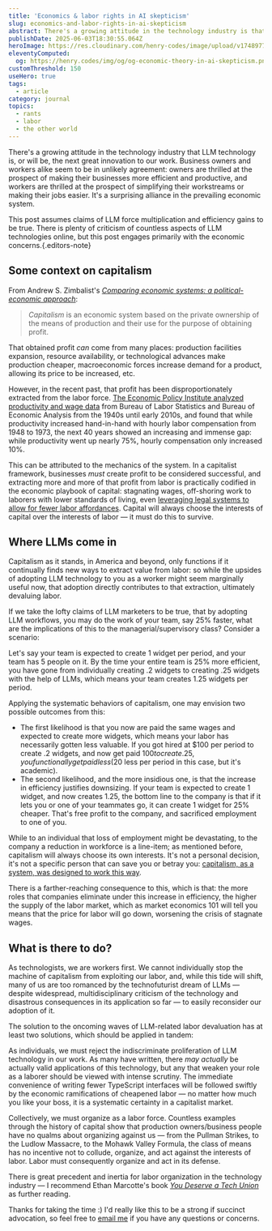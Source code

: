 ```yaml
---
title: 'Economics & labor rights in AI skepticism'
slug: economics-and-labor-rights-in-ai-skepticism
abstract: There's a growing attitude in the technology industry is that LLM technology is or will be the next great innovation to our work, but uncritical adoption will be disastrous for labor rights.
publishDate: 2025-06-03T18:30:55.064Z
heroImage: https://res.cloudinary.com/henry-codes/image/upload/v1748977311/623e9f92-e556-439a-85eb-15c691a7c1d9_kayg0l.jpg
eleventyComputed:
  og: https://henry.codes/img/og/og-economic-theory-in-ai-skepticism.png
customThreshold: 150
useHero: true
tags:
  - article
category: journal
topics:
  - rants
  - labor
  - the other world
---
```


There's a growing attitude in the technology industry that LLM technology is, or will be, the next great innovation to our work. Business owners and workers alike seem to be in unlikely agreement: owners are thrilled at the prospect of making their businesses more efficient and productive, and workers are thrilled at the prospect of simplifying their workstreams or making their jobs easier. It's a surprising alliance in the prevailing economic system.

This post assumes claims of LLM force multiplication and efficiency gains to be true. There is plenty of criticism of countless aspects of LLM technologies online, but this post engages primarily with the economic concerns.{.editors-note}

## Some context on capitalism

From Andrew S. Zimbalist's _[Comparing economic systems: a political-economic approach](https://archive.org/details/comparingeconomi0000zimb_q8i6/page/6/mode/2up)_:

> _Capitalism_ is an economic system based on the private ownership of the means of production and their use for the purpose of obtaining profit.

That obtained profit _can_ come from many places: production facilities expansion, resource availability, or technological advances make production cheaper, macroeconomic forces increase demand for a product, allowing its price to be increased, etc.

However, in the recent past, that profit has been disproportionately extracted from the labor force. [The Economic Policy Institute analyzed productivity and wage data](https://www.epi.org/publication/charting-wage-stagnation/) from Bureau of Labor Statistics and Bureau of Economic Analysis from the 1940s until early 2010s, and found that while productivity increased hand-in-hand with hourly labor compensation from 1948 to 1973, the next 40 years showed an increasing and immense gap: while productivity went up nearly 75%, hourly compensation only increased 10%.

This can be attributed to the mechanics of the system. In a capitalist framework, businesses _must_ create profit to be considered successful, and extracting more and more of that profit from labor is practically codified in the economic playbook of capital: stagnating wages, off-shoring work to laborers with lower standards of living, even [leveraging legal systems to allow for fewer labor affordances](https://www.nelp.org/prop-22-unconstitutional/). Capital will always choose the interests of capital over the interests of labor — it must do this to survive.

## Where LLMs come in

Capitalism as it stands, in America and beyond, only functions if it continually finds new ways to extract value from labor: so while the upsides of adopting LLM technology to you as a worker might seem marginally useful now, that adoption directly contributes to that extraction, ultimately devaluing labor.

If we take the lofty claims of LLM marketers to be true, that by adopting LLM workflows, you may do the work of your team, say 25% faster, what are the implications of this to the managerial/supervisory class? Consider a scenario:

Let's say your team is expected to create 1 widget per period, and your team has 5 people on it. By the time your entire team is 25% more efficient, you have gone from individually creating .2 widgets to creating .25 widgets with the help of LLMs, which means your team creates 1.25 widgets per period.

Applying the systematic behaviors of capitalism, one may envision two possible outcomes from this:

- The first likelihood is that you now are paid the same wages and expected to create more widgets, which means your labor has necessarily gotten less valuable. If you got hired at $100 per period to create .2 widgets, and now get paid $100 to create .25, you functionally get paid less ($20 less per period in this case, but it's academic).
- The second likelihood, and the more insidious one, is that the increase in efficiency justifies downsizing. If your team is expected to create 1 widget, and now creates 1.25, the bottom line to the company is that if it lets you or one of your teammates go, it can create 1 widget for 25% cheaper. That's free profit to the company, and sacrificed employment to one of you.

While to an individual that loss of employment might be devastating, to the company a reduction in workforce is a line-item; as mentioned before, capitalism will always choose its own interests. It's not a personal decision, it's not a specific person that can save you or betray you: [capitalism, as a system, was designed to work this way](https://en.wikipedia.org/wiki/The_purpose_of_a_system_is_what_it_does).

There is a farther-reaching consequence to this, which is that: the more roles that companies eliminate under this increase in efficiency, the higher the supply of the labor market, which as market economics 101 will tell you means that the price for labor will go down, worsening the crisis of stagnate wages.

## What is there to do?

As technologists, we are workers first. We cannot individually stop the machine of capitalism from exploiting our labor, and, while this tide will shift, many of us are too romanced by the technofuturist dream of LLMs — despite widespread, multidisciplinary criticism of the technology and disastrous consequences in its application so far — to easily reconsider our adoption of it.

The solution to the oncoming waves of LLM-related labor devaluation has at least two solutions, which should be applied in tandem:

As individuals, we must reject the indiscriminate proliferation of LLM technology in our work. As many have written, there _may actually_ be actually valid applications of this technology, but any that weaken your role as a laborer should be viewed with intense scrutiny. The immediate convenience of writing fewer TypeScript interfaces will be followed swiftly by the economic ramifications of cheapened labor — no matter how much you like your boss, it is a systematic certainty in a capitalist market.

Collectively, we must organize as a labor force. Countless examples through the history of capital show that production owners/business people have no qualms about organizing against us — from the Pullman Strikes, to the Ludlow Massacre, to the Mohawk Valley Formula, the class of means has no incentive not to collude, organize, and act against the interests of labor. Labor must consequently organize and act in its defense.

There is great precedent and inertia for labor organization in the technology industry — I recommend Ethan Marcotte's book _[You Deserve a Tech Union](https://ethanmarcotte.com/books/you-deserve-a-tech-union/)_ as further reading.

Thanks for taking the time :) I'd really like this to be a strong if succinct advocation, so feel free to [email me](mailto:yo@henry.codes) if you have any questions or concerns.
